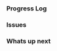 ### Progress Log

### Issues

### Whats up next
<!--stackedit_data:
eyJoaXN0b3J5IjpbNzcxMjY3MDE5LC0yNDc5NjU5Miw3NzEyNj
cwMTldfQ==
-->